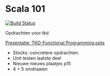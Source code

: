 # Scala 101

[![Build Status](https://travis-ci.org/Sogyo/scala101.svg?branch=master)](https://travis-ci.org/Sogyo/scala101)

Opdrachten voor tkd

[Presentatie: TKD-Functional Programming.pptx](https://docs.google.com/presentation/d/1-UXQAXozvWV-M48wimweOjQoGP1YW_ApXKDgOTfcYXk/)


- Stocks: concretere opdrachten. 
- Unit testen laatste deel
- Nieuwe nieuws plaatjes p15
- 4 + 5 omdraaien
